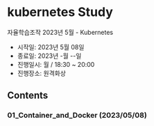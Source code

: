 # kubernetes Study
자율학습조작 2023년 5월 - Kubernetes

- 시작일: 2023년 5월 08일
- 종료일: 2023년 -월 --일
- 진행일시: 월 / 18:30 ~ 20:00
- 진행장소: 원격화상

## Contents

### 01_Container_and_Docker (2023/05/08)

